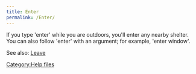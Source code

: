 ```yaml
---
title: Enter
permalink: /Enter/
---
```


If you type 'enter' while you are outdoors, you'll enter any nearby
shelter. You can also follow 'enter' with an argument; for example,
'enter window'.

See also: [Leave](Leave "wikilink")

[Category:Help files](Category:Help_files "wikilink")